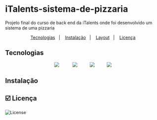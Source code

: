 # iTalents-sistema-de-pizzaria

Projeto final do curso de back end da iTalents onde foi desenvolvido  um sistema de uma pizzaria

<p  align='center'>
    <a  href='#-tecnologias' > Tecnologias</a>   |  &nbsp
     <a  href='#-instalação' > Instalação</a>   |  &nbsp
      <a  href='#-layout' > Layout</a>   |  &nbsp
       <a  href='#-licença' > Licença</a>

## Tecnologias

<p  align='center'>
    <img src="https://icongr.am/devicon/nodejs-plain.svg?size=40&color=ffffff">  &nbsp&nbsp&nbsp&nbsp&nbsp&nbsp&nbsp&nbsp
<img src="https://icongr.am/devicon/express-original.svg?size=40&color=ffffff">  &nbsp&nbsp&nbsp&nbsp&nbsp&nbsp&nbsp&nbsp
      <img src="https://icongr.am/devicon/mongodb-plain-wordmark.svg?size=40&color=ffffff">  &nbsp&nbsp&nbsp&nbsp&nbsp&nbsp&nbsp&nbsp
       <img src="https://icongr.am/devicon/typescript-original.svg?size=40&color=ffffff">
</p>

## Instalação

## :ballot_box_with_check: Licença

<img alt='License' src='https://img.shields.io/static/v1?label=license&message=GNU&color=49AA26&labelColor=000000'>
